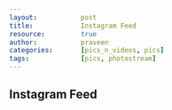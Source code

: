 ```yaml
---
layout:           post
title:            Instagram Feed
resource:         true
author:           praveen
categories:       [pics_n_videos, pics]
tags:             [pics, photostream]
---
```


## Instagram Feed

<div style="margin:auto; max-width:700px;">
    <div id="instafeed"></div>
</div>

<style>
#instafeed a{
    display: inline-block;
    padding: 5px;
}
</style>
<script type="text/javascript" src="/js/nanoGallery/third.party/jquery-1.7.1.min.js"></script>
<script type="text/javascript" src="/js/instafeed.min.js"></script>

<script type="text/javascript">
/*
    var feed = new Instafeed({
        clientId: 'a94c2ae0ad034899bf52977b49d936d4',
        accessToken: '428869471.cf0499d.d8a5f0bf44424f1a970d2725c8d12450',
        get: 'user',
        userId: '428869471',
        userId: 'praveen_sxi',
    });
    feed.run();
*/

    var userFeed = new Instafeed({
        get: 'user',
        userId: 428869471,
        limit: 60,
        accessToken: '428869471.cf0499d.d8a5f0bf44424f1a970d2725c8d12450',
    });
    userFeed.run();

</script>

